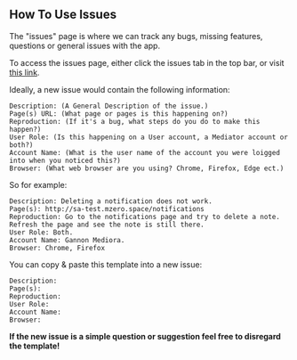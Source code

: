 ## How To Use Issues
The "issues" page is where we can track any bugs, missing features, questions or general issues with the app. 

To access the issues page, either click the issues tab in the top bar, or visit [this link](https://github.com/matdombrock/SA-Testing/issues).

Ideally, a new issue would contain the following information:

```
Description: (A General Description of the issue.)
Page(s) URL: (What page or pages is this happening on?)
Reproduction: (If it's a bug, what steps do you do to make this happen?)
User Role: (Is this happening on a User account, a Mediator account or both?)
Account Name: (What is the user name of the account you were loigged into when you noticed this?)
Browser: (What web browser are you using? Chrome, Firefox, Edge ect.)
```
So for example:
```
Description: Deleting a notification does not work.
Page(s): http://sa-test.mzero.space/notifications
Reproduction: Go to the notifications page and try to delete a note. Refresh the page and see the note is still there.
User Role: Both.
Account Name: Gannon Mediora.
Browser: Chrome, Firefox
```
You can copy & paste this template into a new issue:
```
Description: 
Page(s):
Reproduction: 
User Role: 
Account Name: 
Browser: 
```
**If the new issue is a simple question or suggestion feel free to disregard the template!**
